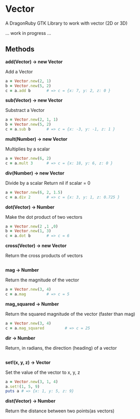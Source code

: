 # Vector

A DragonRuby GTK Library to work with vector (2D or 3D)

... work in progress ...

## Methods

**add(Vector) -> new Vector**

Add a Vector
```ruby
a = Vector.new(2, 1)
b = Vector.new(5, 2)
c = a.add b       # => c = {x: 7, y: 2, z: 0 }
```

**sub(Vector) -> new Vector**

Substract a Vector
```ruby
a = Vector.new(2, 1, 1)
b = Vector.new(5, 2)
c = a.sub b       # => c = {x: -3, y: -1, z: 1 }
```

**mult(Number) -> new Vector**

Multiplies by a scalar

```ruby
a = Vector.new(6, 2)
c = a.mult 3      # => c = {x: 18, y: 6, z: 0 }
```

**div(Number) -> new Vector**

Divide by a scalar
Return nil if scalar = 0

```ruby
a = Vector.new(6, 2, 1.5)
c = a.div 2       # => c = {x: 3, y: 1, z: 0.725 }
```
**dot(Vector) -> Number**

Make the dot product of two vectors

```ruby
a = Vector.new(2 ,1 ,0)
b = Vector.new(1, 3)
c = a.dot b       # => c = 6
```

**cross(Vector) -> new Vector**

Return the cross products of vectors

```ruby

```

**mag -> Number**

Return the magnitude of the vector

```ruby
a = Vector.new(3, 4)
c = a.mag         # => c = 5
```

**mag_squared -> Number**

Return the squared magnitude of the vector (faster than mag)

```ruby
a = Vector.new(3, 4)
c = a.mag_squared         # => c = 25
```

**dir -> Number**

Return, in radians, the direction (heading) of a vector

```ruby


```

**set!(x, y, z) -> Vector**

Set the value of the vector to x, y, z

```ruby
a = Vector.new(3, 1, 4)
a.set!(1, 5, 9)
puts a # => {x: 1, y: 5, z: 9}
```

**dist(Vector) -> Number**

Return the distance between two points(as vectors)

```ruby

```